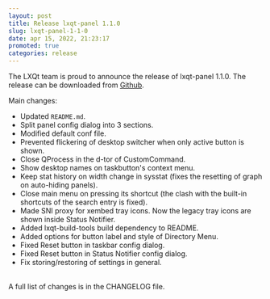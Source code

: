 ```yaml
---
layout: post
title: Release lxqt-panel 1.1.0
slug: lxqt-panel-1-1-0
date: apr 15, 2022, 21:23:17
promoted: true
categories: release
---
```

The LXQt team is proud to announce the release of lxqt-panel 1.1.0.
The release can be downloaded from [Github](https://github.com/lxqt/lxqt-panel/releases).

Main changes:

 * Updated `README.md`.
 * Split panel config dialog into 3 sections.
 * Modified default conf file.
 * Prevented flickering of desktop switcher when only active button is shown.
 * Close QProcess in the d-tor of CustomCommand.
 * Show desktop names on taskbutton's context menu.
 * Keep stat history on width change in sysstat (fixes the resetting of graph on auto-hiding panels).
 * Close main menu on pressing its shortcut (the clash with the built-in shortcuts of the search entry is fixed).
 * Made SNI proxy for xembed tray icons. Now the legacy tray icons are shown inside Status Notifier.
 * Added lxqt-build-tools build dependency to README.
 * Added options for button label and style of Directory Menu.
 * Fixed Reset button in taskbar config dialog.
 * Fixed Reset button in Status Notifier config dialog.
 * Fix storing/restoring of settings in general.

<br/>
A full list of changes is in the CHANGELOG file.
<br/>
